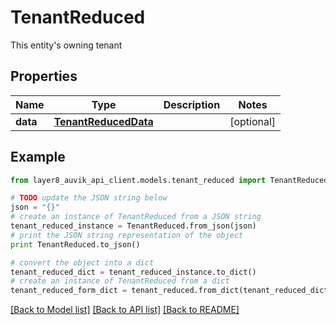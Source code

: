 # TenantReduced

This entity's owning tenant

## Properties
Name | Type | Description | Notes
------------ | ------------- | ------------- | -------------
**data** | [**TenantReducedData**](TenantReducedData.md) |  | [optional] 

## Example

```python
from layer8_auvik_api_client.models.tenant_reduced import TenantReduced

# TODO update the JSON string below
json = "{}"
# create an instance of TenantReduced from a JSON string
tenant_reduced_instance = TenantReduced.from_json(json)
# print the JSON string representation of the object
print TenantReduced.to_json()

# convert the object into a dict
tenant_reduced_dict = tenant_reduced_instance.to_dict()
# create an instance of TenantReduced from a dict
tenant_reduced_form_dict = tenant_reduced.from_dict(tenant_reduced_dict)
```
[[Back to Model list]](../README.md#documentation-for-models) [[Back to API list]](../README.md#documentation-for-api-endpoints) [[Back to README]](../README.md)


